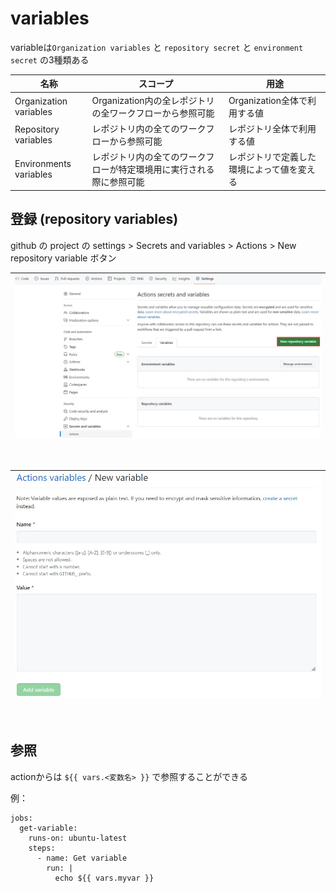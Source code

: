 # variables

variableは`Organization variables` と `repository secret` と `environment secret` の3種類ある  

|  名称  |  スコープ  |  用途  |
| ---- | ---- | ---- |
|  Organization variables  |  Organization内の全レポジトリの全ワークフローから参照可能  |  Organization全体で利用する値  |
|  Repository variables  |  レポジトリ内の全てのワークフローから参照可能  |  レポジトリ全体で利用する値  |
|  Environments variables  |  レポジトリ内の全てのワークフローが特定環境用に実行される際に参照可能  |  レポジトリで定義した環境によって値を変える  |

## 登録 (repository variables)
github の project の settings > Secrets and variables > Actions > New repository variable ボタン

| ![setting](../image/variable_1.jpg)|
|:--|
<br/>

| ![New repository secret](../image/variable_2.jpg)|
|:--|
<br/>

## 参照
actionからは `${{ vars.<変数名> }}` で参照することができる  

例：
```
jobs:
  get-variable:
    runs-on: ubuntu-latest
    steps:
      - name: Get variable
        run: |
          echo ${{ vars.myvar }}
```
